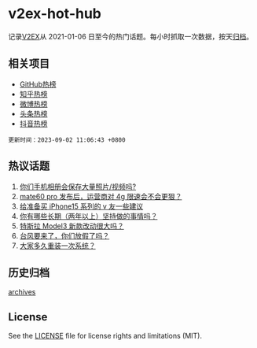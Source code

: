 # v2ex-hot-hub

 记录[V2EX](https://www.v2ex.com/)从 2021-01-06 日至今的热门话题。每小时抓取一次数据，按天[归档](archives)。
 
 ## 相关项目

- [GitHub热榜](https://github.com/lonnyzhang423/github-hot-hub)
- [知乎热榜](https://github.com/lonnyzhang423/zhihu-hot-hub)
- [微博热榜](https://github.com/lonnyzhang423/weibo-hot-hub)
- [头条热榜](https://github.com/lonnyzhang423/toutiao-hot-hub)
- [抖音热榜](https://github.com/lonnyzhang423/douyin-hot-hub)


 `更新时间：2023-09-02 11:06:43 +0800`

## 热议话题

1. [你们手机相册会保存大量照片/视频吗?](https://www.v2ex.com/t/970059)
1. [mate60 pro 发布后，运营商对 4g 限速会不会更狠？](https://www.v2ex.com/t/970026)
1. [给准备买 iPhone15 系列的 v 友一些建议](https://www.v2ex.com/t/970072)
1. [你有哪些长期（两年以上）坚持做的事情吗？](https://www.v2ex.com/t/970171)
1. [特斯拉 Model3 新款改动很大吗？](https://www.v2ex.com/t/970045)
1. [台风要来了，你们放假了吗？](https://www.v2ex.com/t/970024)
1. [大家多久重装一次系统？](https://www.v2ex.com/t/970058)

## 历史归档

[archives](archives)

## License

See the [LICENSE](LICENSE) file for license rights and limitations (MIT).
